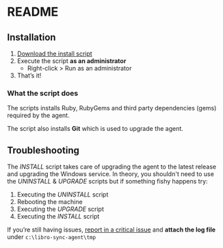 # README

## Installation

1. [Download the install script](https://bitbucket.org/jimdurand/libro-sync-agent/downloads/install.bat)
2. Execute the script **as an administrator**
    * Right-click > Run as an administrator
3. That’s it!

### What the script does

The scripts installs Ruby, RubyGems and third party dependencies (gems) required by the agent.

The script also installs **Git** which is used to upgrade the agent.

## Troubleshooting

The *INSTALL* script takes care of upgrading the agent to the latest release and upgrading the Windows service.
In theory, you shouldn't need to use the *UNINSTALL* & *UPGRADE* scripts but if something fishy happens try:

1. Executing the *UNINSTALL* script
2. Rebooting the machine
3. Executing the *UPGRADE* script
4. Executing the *INSTALL* script

If you’re still having issues, [report in a critical issue](https://bitbucket.org/jimdurand/libro-sync-agent/issues/new) and **attach the log file** under `c:\libro-sync-agent\tmp`
